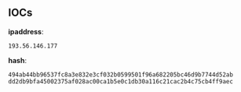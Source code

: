 
## IOCs

__ipaddress__:

```text
193.56.146.177
```
__hash__:

```text
494ab44bb96537fc8a3e832e3cf032b0599501f96a682205bc46d9b7744d52ab
dd2db9bfa45002375af028ac00ca1b5e0c1db30a116c21cac2b4c75cb4ff9aec
```